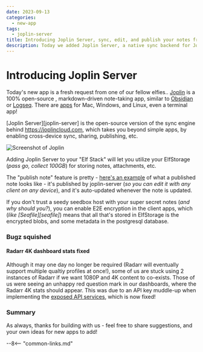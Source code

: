 ```yaml
---
date: 2023-09-13
categories:
  - new-app
tags:
  - joplin-server
title: Introducing Joplin Server, sync, edit, and publish your notes from anywhere
description: Today we added Joplin Server, a native sync backend for Joplin, allowing for multi-client editing, publishing, etc.
---
```

# Introducing Joplin Server

Today's new app is a fresh request from one of our fellow elfies.. [Joplin](https://joplinapp.org/) is a 100% open-source , markdown-driven note-taking app, similar to [Obsidian](https://obsidian.md/) or [Logseq](https://logseq.com/). There are [apps](https://joplinapp.org/) for Mac, Windows, and Linux, even a terminal app!

[Joplin Server][joplin-server] is the open-source version of the sync engine behind https://joplincloud.com, which takes you beyond simple apps, by enabling cross-device sync, sharing, publishing, etc.

![Screenshot of Joplin](/images/screenshots/joplin-server.png)

Adding Joplin Server to your "Elf Stack" will let you utilize your ElfStorage (*pass go, collect 100GB*) for storing notes, attachments, etc.

The "publish note" feature is pretty - [here's an example](https://funkypenguin-joplin-server.elfhosted.com/shares/6m2JjKW5zUqtZrWNMj1lNI) of what a published note looks like - it's published by joplin-server (*so you can edit it with any client on any device*), and it's auto-updated whenever the note is updated.

If you don't trust a seedy seedbox host with your super secret notes (*and why should you?*), you can enable E2E encryption in the client apps, which (*like [Seafile][seafile]*) means that all that's stored in ElfStorage is the encrypted blobs, and some metadata in the postgresql database.


<!-- more -->

### Bugz squished

#### Radarr 4K dashboard stats fixed

Although it may one day no longer be required (Radarr will eventually support multiple qualtiy profiles at once!), some of us are stuck using 2 instances of Radarr if we want 1080P and 4K content to co-exists. Those of us were seeing an unhappy red question mark in our dashboards, where the Radarr 4K stats should appear. This was due to an API key muddle-up when implementing the [exposed API services](/blog/2023/08/31/exposing-apis-without-sso/), which is now fixed!

### Summary

As always, thanks for building with us - feel free to share suggestions, and your own ideas for new apps to add!

--8<-- "common-links.md"